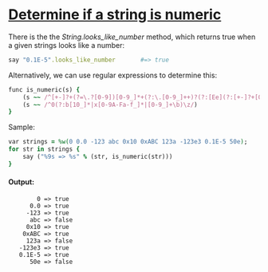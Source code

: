 [1]: https://rosettacode.org/wiki/Determine_if_a_string_is_numeric

# [Determine if a string is numeric][1]

There is the the _String.looks_like_number_ method, which returns true when a given strings looks like a number:

```ruby
say "0.1E-5".looks_like_number       #=> true
```


Alternatively, we can use regular expressions to determine this:

```ruby
func is_numeric(s) {
    (s ~~ /^[+-]?+(?=\.?[0-9])[0-9_]*+(?:\.[0-9_]++)?(?:[Ee](?:[+-]?+[0-9_]+))?\z/) ||
    (s ~~ /^0(?:b[10_]*|x[0-9A-Fa-f_]*|[0-9_]+\b)\z/)
}
```


Sample:

```ruby
var strings = %w(0 0.0 -123 abc 0x10 0xABC 123a -123e3 0.1E-5 50e);
for str in strings {
    say ("%9s => %s" % (str, is_numeric(str)))
}
```

#### Output:
```
        0 => true
      0.0 => true
     -123 => true
      abc => false
     0x10 => true
    0xABC => true
     123a => false
   -123e3 => true
   0.1E-5 => true
      50e => false
```
